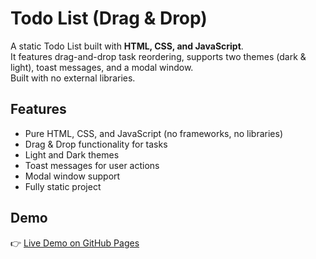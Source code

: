 # Todo List (Drag & Drop)

A static Todo List built with **HTML, CSS, and JavaScript**.  
It features drag-and-drop task reordering, supports two themes (dark & light), toast messages, and a modal window.  
Built with no external libraries.

## Features
- Pure HTML, CSS, and JavaScript (no frameworks, no libraries)  
- Drag & Drop functionality for tasks  
- Light and Dark themes  
- Toast messages for user actions  
- Modal window support  
- Fully static project  

## Demo
👉 [Live Demo on GitHub Pages](https://mehranfathi81.github.io/todo-drag-drop)
